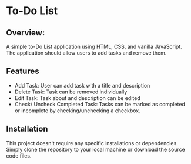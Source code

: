 # To-Do List

## Overview:
A simple to-Do List application using HTML, CSS, and vanilla JavaScript. The application should allow users to add tasks and remove them.

## Features
- Add Task: User can add task with a title and description
- Delete Task: Task can be removed individually 
- Edit Task: Task about and description can be edited 
- Check/ Uncheck Completed Task: Tasks can be marked as completed or incomplete by checking/unchecking a checkbox.

## Installation
This project doesn't require any specific installations or dependencies. Simply clone the repository to your local machine or download the source code files.  
